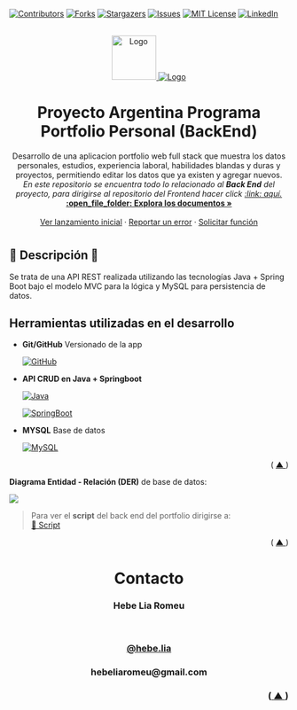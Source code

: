 <a id="readme-top"></a>

[![Contributors][contributors-shield]][contributors-url]
[![Forks][forks-shield]][forks-url]
[![Stargazers][stars-shield]][stars-url]
[![Issues][issues-shield]][issues-url]
[![MIT License][license-shield]][license-url]
[![LinkedIn][linkedin-shield]][linkedin-url]

<!-- PROJECT LOGO -->
<br />
<div align="center">
  <a href="https://github.com/hebelia/front-end">
    <img src="https://ibb.co/Y3pnBDs" alt="Logo" width="80" height="80">  
    <img src="https://ibb.co/0n7Z6GX" alt="Logo">
  </a>

<h1 align="center"> Proyecto Argentina Programa Portfolio Personal (BackEnd) </h1>

  <p align="center">
    Desarrollo de una aplicacion portfolio web full stack que muestra los datos personales, estudios, experiencia laboral, habilidades blandas y duras y proyectos, permitiendo editar los datos que ya existen y agregar nuevos.
    <br />
    <i>En este repositorio se encuentra todo lo relacionado al <strong>Back End</strong> del proyecto, para dirigirse al repositorio del Frontend hacer click <a href="https://github.com/hebelia/front-end/" target="_blank">:link: aquí. </a></i>
    <br />
    <a href="https://github.com/hebelia/back-end"><strong>:open_file_folder: Explora los documentos »</strong></a>
    <br />
    <br />
    <a href="https://github.com/hebelia/back-end">Ver lanzamiento inicial</a>
    ·
    <a href="https://github.com/hebelia/back-end/issues">Reportar un error</a>
    ·
    <a href="https://github.com/hebelia/back-end/issues">Solicitar función</a>
  </p>
</div>

<h1></h1>

## :small_orange_diamond: Descripción :small_orange_diamond:

Se trata de una API REST realizada utilizando las tecnologías Java + Spring Boot bajo el modelo MVC para la lógica y MySQL para persistencia de datos.

<h2>Herramientas utilizadas en el desarrollo</h2>

- <b>Git/GitHub</b> Versionado de la app

  [![GitHub][github.com]][github-url]

- <b>API CRUD en Java + Springboot</b>

  [![Java][oracle.com]][java-url]

  [![SpringBoot][spring.io]][springboot-url]

- <b>MYSQL</b> Base de datos

  [![MySQL][mysql]][mysql-url]

<p align="right">( <a href="#readme-top"> ▲ </a> )</p>

<b>Diagrama Entidad - Relación (DER)</b> de base de datos:

<img src="https://ibb.co/VB981Bw" style="max-width: 100%; display: inline-block;"/>

> Para ver el **script** del back end del portfolio dirigirse a:
> <a href="https://github.com/hebelia/front-end/blob/main/src/assets/img/portfolio-script.sql" target="_blank"> <br /> :link: Script </a></i>

<p align="right">( <a href="#readme-top"> ▲ </a> )</p>

<!-- CONTACT -->
<h1 align="center" id="contacto">Contacto </h1>

<h3 align="center">Hebe Lia Romeu </h3> <br />

<h3 align="center">

[@hebe.lia](https://instagram.com/hebe.lia)

</h3>
<h3 align="center">
hebeliaromeu@gmail.com
<h3>

<p align="right">(<a href="#readme-top"> ▲ </a>)</p>


<!-- MARKDOWN LINKS & IMAGES -->

[contributors-shield]: https://img.shields.io/github/contributors/hebelia/back-end.svg?style=for-the-badge
[contributors-url]: https://github.com/hebelia/back-end/graphs/contributors
[forks-shield]: https://img.shields.io/github/forks/hebelia/back-end.svg?style=for-the-badge
[forks-url]: https://github.com/hebelia/back-end/network/members
[stars-shield]: https://img.shields.io/github/stars/hebelia/back-end.svg?style=for-the-badge
[stars-url]: https://github.com/hebelia/back-end/stargazers
[issues-shield]: https://img.shields.io/github/issues/hebelia/back-end.svg?style=for-the-badge
[issues-url]: https://github.com/hebelia/back-end/issues
[license-shield]: https://img.shields.io/badge/license-563D7C?style=for-the-badge&logo=C&logoColor=white
[license-url]: https://github.com/hebelia/front-end/blob/master/LICENSE.txt
[linkedin-shield]: https://img.shields.io/badge/-LinkedIn-black.svg?style=for-the-badge&logo=linkedin&colorR=555
[linkedin-url]: https://www.linkedin.com/in/hebe-lia-romeu-0a5343234/

<!--  -->

[github-url]: https://github.com
[github.com]: https://img.shields.io/badge/GitHub-35495E?style=for-the-badge&logo=github&logoColor=4FC08D
[oracle.com]: https://img.shields.io/badge/Java-DD0031?style=for-the-badge&logo=oracle&logoColor=white
[java-url]: https://www.oracle.com/java/technologies/downloads/
[mysql]: https://img.shields.io/badge/MySQL-4A4A55?style=for-the-badge&logo=mysql&colorR=555
[mysql-url]: https://www.mysql.com
[spring.io]: https://img.shields.io/badge/SpringBoot-4A4A55?style=for-the-badge&logo=springboot&colorR=555
[springboot-url]: https://spring.io/projects/spring-boot

<!--  -->

<!-- IMAGES & MEDIA -->

[portfolio-pc]:
[portfolio-mobile]:
[prtfolio-pc-admin]:
[portfolio-mobile-admin]:
